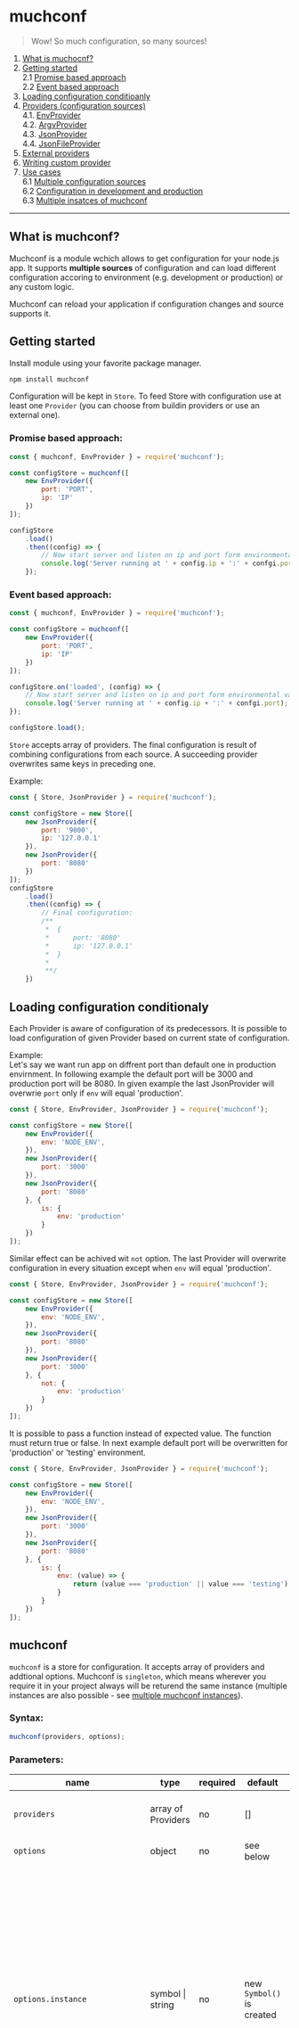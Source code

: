 # muchconf 
> Wow! So much configuration, so many sources!

1. [What is muchocnf?](##What%20is%20muchconf?)
2. [Getting started](##Getting%20started)  
    2.1 [Promise based approach]()  
    2.2 [Event based approach]()
3. [Loading configuration conditioanly]()
4. [Providers (configuration sources)](##Providers%20\(configuration%20sources\))  
    4.1. [EnvProvider](###EnvProvider)  
    4.2. [ArgvProvider](###ArgvProvider)  
    4.3. [JsonProvider](###JsonProvider)  
    4.4. [JsonFileProvider](###JsonFileProvider)
4. [External providers](##External%20providers)
5. [Writing custom provider]()
6. [Use cases]()  
    6.1 [Multiple configuration sources]()  
    6.2 [Configuration in development and production]()  
    6.3 [Multiple insatces of muchconf]()
-------
## What is muchconf?
Muchconf is a module wchich allows to get configuration for your node.js app. It supports **multiple sources** of configuration and can load different configuration accoring to environment (e.g. development or production) or any custom logic.

Muchconf can reload your application if configuration changes and source supports it.


## Getting started
Install module using your favorite package manager.
```bash
npm install muchconf
```

Configuration will be kept in `Store`. To feed Store with configuration use at least one `Provider` (you can choose from buildin providers or use an external one). 

### Promise based approach:
```js
const { muchconf, EnvProvider } = require('muchconf');

const configStore = muchconf([
    new EnvProvider({
        port: 'PORT',
        ip: 'IP'
    })
]);

configStore
    .load()
    .then((config) => {
        // Now start server and listen on ip and port form environmental variables
        console.log('Server running at ' + config.ip + ':' + confgi.port);
    });
```
### Event based approach:
```js
const { muchconf, EnvProvider } = require('muchconf');

const configStore = muchconf([
    new EnvProvider({
        port: 'PORT',
        ip: 'IP'
    })
]);

configStore.on('loaded', (config) => {
    // Now start server and listen on ip and port form environmental variables
    console.log('Server running at ' + config.ip + ':' + confgi.port);
});

configStore.load();
```
`Store` accepts array of providers. The final configuration is result of combining configurations from each source. A succeeding provider overwrites same keys in preceding one.

Example:
```js
const { Store, JsonProvider } = require('muchconf');

const configStore = new Store([
    new JsonProvider({
        port: '9000',
        ip: '127.0.0.1'
    }),
    new JsonProvider({
        port: '8080'
    })
]);
configStore
    .load()
    .then((config) => {
        // Final configuration:
        /**
         *  {
         *      port: '8080'
         *      ip: '127.0.0.1'
         *  } 
         * 
         **/
    })
```







## Loading configuration conditionaly
Each Provider is aware of configuration of its predecessors. It is possible to load configuration of given Provider based on current state of configuration.

Example:  
Let's say we want run app on diffrent port than default one in production envirnment. In following example the default port will be 3000 and production port will be 8080. In given example the last JsonProvider will overwrie `port` only if `env` will equal 'production'.

```js
const { Store, EnvProvider, JsonProvider } = require('muchconf');

const configStore = new Store([
    new EnvProvider({
        env: 'NODE_ENV',
    }),
    new JsonProvider({
        port: '3000'
    }),
    new JsonProvider({
        port: '8080'
    }, {
        is: {
            env: 'production'
        }
    })
]);
```
Similar effect can be achived wit `not` option. The last Provider will overwrite configuration in every situation except when `env` will equal 'production'.

```js
const { Store, EnvProvider, JsonProvider } = require('muchconf');

const configStore = new Store([
    new EnvProvider({
        env: 'NODE_ENV',
    }),
    new JsonProvider({
        port: '8080'
    }),
    new JsonProvider({
        port: '3000'
    }, {
        not: {
            env: 'production'
        }
    })
]);
```

It is possible to pass a function instead of expected value. The function must return true or false. In next example default port will be overwritten for 'production' or 'testing' environment.

```js
const { Store, EnvProvider, JsonProvider } = require('muchconf');

const configStore = new Store([
    new EnvProvider({
        env: 'NODE_ENV',
    }),
    new JsonProvider({
        port: '3000'
    }),
    new JsonProvider({
        port: '8080'
    }, {
        is: {
            env: (value) => {
                return (value === 'production' || value === 'testing');
            }
        }
    })
]);
```




## muchconf
`muchconf` is a store for configuration. It accepts array of providers and addtional options. Muchconf is `singleton`, which means wherever you require it in your project always will be returend the same instance (multiple instances are also possible - see [multiple muchconf instances]()).

### Syntax:
```js
muchconf(providers, options);
```

### Parameters:
| name                              | type                  | required  | default                   | description                                       |
|-----------------------------------|-----------------------|-----------|---------------------------|---------------------------------------------------|
|`providers`                        | array of Providers    | no        | []                        | Providers of configuration to feed the store      |
| `options`                         | object                | no        | see below                 |   options for muchconf                            |
| `options.instance`                | symbol \| string      | no        | new `Symbol()` is created | Each instance of muchconf is idetified by unique key. By default muchconf creates its key by its self. If more than one instance of muchconf is required it can be created by passing custom `instance` key. The same key must by used later to refer to this instance.
| `options.allowNullOrUndefined`    | boolean               | no        | `false`                   | Should `null` or `undefined` be treated as a proper value. If set to false (default behavior) `null` or `undefined` won't overwrite existing configuration.                                                                                            |

### Returns:
Instance of configuration store. 

### Methods

#### `load` 
Loads configuration from store. I returns promise, wchich resolves to configuration object. 

Syntax:
```js
configStore
    .load()
    .then((config) => {
        // configuration is avalivle here
    });
``` 

#### `get`
Retruns configuration from store.

Syntax:
```js
let config = congiStore.get();
```

#### `getSymbol`
Returns unique key of instance.

Syntax:
```js
configStore.getSymbol();
```

### Events
Muchconf store is an instance of EventEmitter. During its lifecycle couple events are emitted.
| Event name    | Description                                                          |
|---------------|----------------------------------------------------------------------|
| `ready`       | Fired after store initialization and when final configuration is ready. `ready` event is fired only once in store lifecycle.
| `loaded`      | Fired whenever new configuration is ready. It is fired both after store initializan and after configuration update.
| `update`      | Fired after configuration update.
| `error`       | Fired whenever error occures. 


Event cycle:
| state \ event name | ready | loaded | update |
|---------------|:-------:|:--------:|:--------:|
| Instace of muchconf initialaized and configuration is ready | __yes__ | __yes__ | no |
| Configuration has been updated | no | __yes__ | __yes__ |

-----
## Class: Provider
Each configuration provider extends this class. Provider is an instace of EventEmitter.

```js
new Provider(options);
```
### Parameters:
| name         | type     | required  | default          | description                                       |
|--------------|----------|-----------|------------------|---------------------------------------------------|
| `options`      | object   | no        | see below        | options for provider                              |
| `options.castNumbers` | boolean | no | false | if possible, strings will be converted to number, e.g. '2' will be 2 |
| `options.convertTrueFalseStrings` | boolean | no | false | strings like 'true' or 'false' will be converted to boolean |
| `options.cutQuotations` | boolean | no | false | double quotation marks form beggining and ending of string will be cut off. E.g. '"some value"' will be 'some value' |
| `options.not` | object | no | undefined | |
| `options.is` | object | no  | undefined | |

### Writing custom provider
By itself Provider is not very usefull, it will always return empty configuration :). Provider class allows to create custom providers.

The simplest custom provider extends `Provider` class and expose method `load`. Here is an example of provider, which always returns `{ awsome: true }` configuration.

```js
const { Provider } = require('muchconf');

class AwsomeProvider extends Provider {
    constructor(commonOptions) {
        super(commonOptions);
        this.myConfiguration = {
            awsome: true
        };
    }

    load() {
        return Promise.resolve(this.myConfiguration);
    }
}
```
To take advantage of `Provider` parsing function method `parse` must be explicitly called on value. 

```js
const { Provider } = require('muchconf');

class AwsomeProvider extends Provider {
    constructor(commonOptions) {
        super(commonOptions);

        this.myConfiguration = {
            awsome: 'TRUE',
            port: '9000'
        };
    }

    load() {
        let configuration = {};
        for(let key in this.myConfiguration) {
            configuration[key] = this.parse(this.myConfiguration[key]);
        }
        return Promise.resolve(configuration);
    }
}
```
In above example, if AsomeProvider will be called with options `{ castNumber: true, convertTrueFalseStrings: true }` values `'TRUE'` and `'9000'` will be converted to `true` and `9000` accordingly.


_________
## Built in providers (configuration sources)
Provider represents source of configuration. Muchconf has 4 buildin providers and supports external providers. Out of the box muchconf can get configuration form environmental variables, command line arguments, JSON or JSON file.

Buildin providers:
1) [EnvProvider](###EnvProvider) - environmental variables
2) [ArgvProvider](###ArgvProvider) - command line arguments
3) [JsonProvider](###JsonProvider) - JSON (or javascript object)
4) [JsonFileProvider](###JsonFileProvider) - JSON file

### EnvProvider
EnvProvider gets configuration form environmental varialbes in OS.

#### Syntax
```js
new EnvProvider(configurationMap, providerOptions)
```
#### Parameters
`configurationMap` _{object}_ object representing configuration. It could be nested or include arrays. Each value will be replaced with value of ENV variable with that name.

`providerOptions` {object} ___optional___ common options for provider. See [Provider](##Provider) section

Example:
```js
const { Store, EnvProvider } = require('muchconf');

const configStore = new Store([
    new EnvProvider({
        env: 'NODE_ENV',
        port: 'PORT',
        mongo: {
            uri: 'MONGO_URI',
            port: 'MONGO_PORT',
            dbName: 'MONGO_DATABASE_NAME'
        },
        apiEndpoints: ['API_ENDPOINT_MAIN', 'API_ENDPOINT_BACKUP']
    })
]);
```
EnvProvider will map environmental variables to configuration keys. Final configuration could look like this:
```js
    {
        env: 'production',
        port: '9000',
        mongo: {
            uri: 'mongo://localhost',
            port: '27017',
            dbName: 'AppDatabase'
        },
        apiEndpoints: ['https://main.api.example', 'https://backup.api.example']
    }
```
#### ArgvProvider
ArgvProvider gets configuration from command line arguments in format `--name-of-option <value>`.
#### Syntax
```js
new ArgvProvider(configurationMap, providerOptions)
```
#### Parameters
`configurationMap` _{object}_ object representing configuration. It could be nested or include arrays. Each value will be replaced with value of option with that name preceded with double dash.

`providerOptions` {object} ___optional___ common options for provider. See [Provider](##Provider) section

Example:
```js
const { Store, ArgvProvider } = require('muchconf');

const configStore = new Store([
    new ArgvProvider({
        env: 'env',
        port: 'port',
        mongo: {
            uri: 'mongo-uri',
            port: 'mongo-port'
        }
    })
]);
```
If we run app with command like this:
```bash
node app.js --env production --port 9000 --mongo-uri mongo://localhost --mongo-port 27017
```
It will result with configuration:
```js
    {
        env: 'production',
        port: '9000',
        mongo: {
            uri: 'mongo://localhost',
            port: '27017'
        },
    }
```

#### JsonProvider
JsonProvider accepts JSON or JS object as configuration

#### Syntax
```js
new JsonProvider(json, providerOptions)
```
#### Parameters
`json` _{object}_ object with configuration

`providerOptions` {object} ___optional___ common options for provider. See [Provider](##Provider) section

Example:
```js
const { Store, JsonProvider } = require('muchconf');

const configStore = new Store([
    new JsonProvider({
        env: 'production',
        port: 9000,
        mongo: {
            uri: 'mongo://localhost',
            port: 27017
        }
    })
]);
```

#### JsonFileProvider
JsonFileProvider will import JSON or JS file with configuration. 

#### Syntax
```js
new JsonFileProvider(filePath, providerOptions)
```
#### Parameters
`filePath` _{string}_ path to file with configuration

`providerOptions` {object} ___optional___ common options for provider. See [Provider](##Provider) section

Example:
```js
const { Store, JsonFileProvider } = require('muchconf');

const configStore = new Store([
    new JsonProvider('/app/config/configuration.json')
]);
```

## External providers
Here is list of external providers. 

| Configuration source | Link                           | Description                    |
| -------------------- |--------------------------------| -------------------------------|
| consul               |[kmoskwiak/muchconf-consul-provider](https://github.com/kmoskwiak/muchconf-consul-provider) | Imports configuration from consul KV store. Support for configuration reloading. |





## Writing custom provider